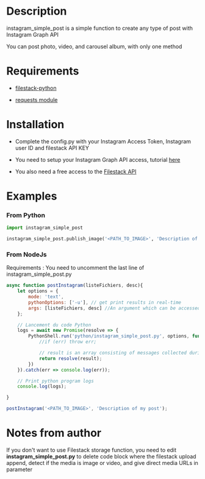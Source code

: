 Description
===========
instagram_simple_post is a simple function to create any type of post with Instagram Graph API

You can post photo, video, and carousel album, with only one method


Requirements
============

* [filestack-python](https://github.com/filestack/filestack-python)

* [requests module](https://pypi.org/project/requests/)


Installation
============

* Complete the config.py with your Instagram Access Token, Instagram user ID and filestack API KEY
    
* You need to setup your Instagram Graph API access, tutorial [here](https://medium.com/gitconnected/automating-instagram-posts-with-python-and-instagram-graph-api-374f084b9f2b)
    
* You also need a free access to the [Filestack API](https://www.filestack.com/)

Examples
========
### From Python
```python
import instagram_simple_post

instagram_simple_post.publish_image('<PATH_TO_IMAGE>', 'Description of my post')
```

### From NodeJs

Requirements : You need to uncomment the last line of instagram_simple_post.py

```js
async function postInstagram(listeFichiers, desc){
    let options = {
        mode: 'text',
        pythonOptions: ['-u'], // get print results in real-time
        args: [listeFichiers, desc] //An argument which can be accessed in the script using sys.argv[1]
    };

    // Lancement du code Python
    logs = await new Promise(resolve => {
        PythonShell.run('python/instagram_simple_post.py', options, function (err, result){
            //if (err) throw err;

            // result is an array consisting of messages collected during execution of script.
            return resolve(result);
        })
    }).catch(err => console.log(err));

    // Print python program logs
    console.log(logs);

}

postInstagram('<PATH_TO_IMAGE>', 'Description of my post');
```
# Notes from author

If you don't want to use Filestack storage function, you need to edit **instagram_simple_post.py** to delete code block where the filestack upload append, detect if the media is image or video, and give direct media URLs in parameter

